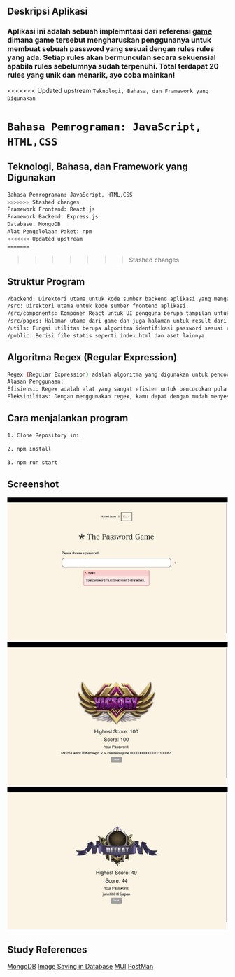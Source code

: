 ## Deskripsi Aplikasi

### Aplikasi ini adalah sebuah implemntasi dari referensi [game](https://neal.fun/password-game/) dimana game tersebut mengharuskan penggunanya untuk membuat sebuah password yang sesuai dengan rules rules yang ada. Setiap rules akan bermunculan secara sekuensial apabila rules sebelumnya sudah terpenuhi. Total terdapat 20 rules yang unik dan menarik, ayo coba mainkan!

<<<<<<< Updated upstream
``Teknologi, Bahasa, dan Framework yang Digunakan``

```Bahasa Pemrograman: JavaScript, HTML,CSS```
=======
## Teknologi, Bahasa, dan Framework yang Digunakan

 ```bash
Bahasa Pemrograman: JavaScript, HTML,CSS
>>>>>>> Stashed changes
Framework Frontend: React.js
Framework Backend: Express.js
Database: MongoDB
Alat Pengelolaan Paket: npm
<<<<<<< Updated upstream
=======
```
>>>>>>> Stashed changes

## Struktur Program
```bash
/backend: Direktori utama untuk kode sumber backend aplikasi yang mengatur data dari database.
/src: Direktori utama untuk kode sumber frontend aplikasi.
/src/components: Komponen React untuk UI pengguna berupa tampilan untuk pemilihan mode game, rules, dan pemilihan huruf terlarang.
/src/pages: Halaman utama dari game dan juga halaman untuk result dari permainan, algoritma dari permainan secara kesuluruhan berada di homepage.
/utils: Fungsi utilitas berupa algoritma identifikasi password sesuai rules yang ada.
/public: Berisi file statis seperti index.html dan aset lainnya.
```


## Algoritma Regex (Regular Expression)
```bash
Regex (Regular Expression) adalah algoritma yang digunakan untuk pencocokan dan manipulasi string berdasarkan pola tertentu. Dalam konteks aplikasi ini, regex digunakan untuk menemukan dan mengganti substring dalam string berdasarkan pola tertentu.
Alasan Penggunaan:
Efisiensi: Regex adalah alat yang sangat efisien untuk pencocokan pola dan manipulasi string, terutama ketika pola yang dicari memiliki struktur tetap dan bisa diatur dinamis.
Fleksibilitas: Dengan menggunakan regex, kamu dapat dengan mudah menyesuaikan pola pencarian dan penggantian sesuai kebutuhan aplikasi. Regex memungkinkan pencarian dan penggantian yang kompleks dalam satu baris kode.
```

## Cara menjalankan program
```bash
1. Clone Repository ini
```
```bash
2. npm install
```
```bash
3. npm run start
```

## Screenshot
![StartGame](image-2.png)
![WINNING](image-1.png)
![GAME OVER](image.png)


## Study References
[MongoDB](https://www.mongodb.com/docs/)
[Image Saving in Database](https://www.mongodb.com/community/forums/t/how-to-save-an-image-in-mongodb-and-use-it-later-in-my-html/243643/2)
[MUI](https://mui.com)
[PostMan](https://learning.postman.com/docs/introduction/overview/)
